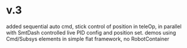 # v.3 
 added sequential auto cmd, stick control of position in teleOp, 
 in parallel with SmtDash controlled live PID config and position set. 
 demos using Cmd/Subsys elements in simple flat framework, no RobotContainer
